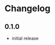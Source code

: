 # Changelog

## 0.1.0

- initial release


[Unreleased]: https://github.com/adbenitez/draw.xdc/compare/v0.1.0...HEAD
